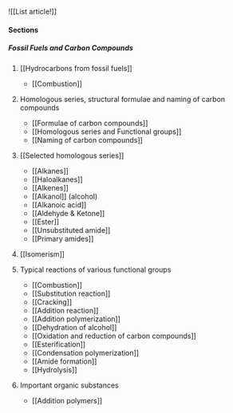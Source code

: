 ![[List article!]]

#### Sections
##### Fossil Fuels and Carbon Compounds
1. [[Hydrocarbons from fossil fuels]]
	- [[Combustion]]

2. Homologous series, structural formulae and naming of carbon compounds
	- [[Formulae of carbon compounds]]
	- [[Homologous series and Functional groups]]
	- [[Naming of carbon compounds]]

3. [[Selected homologous series]]
	- [[Alkanes]]
	- [[Haloalkanes]]
	- [[Alkenes]]
	- [[Alkanol]] (alcohol)
	- [[Alkanoic acid]]
	- [[Aldehyde & Ketone]]
	- [[Ester]]
	- [[Unsubstituted amide]]
	- [[Primary amides]]

4. [[Isomerism]]

5. Typical reactions of various functional groups
	- [[Combustion]]
	- [[Substitution reaction]]
	- [[Cracking]]
	- [[Addition reaction]]
	- [[Addition polymerization]]
	- [[Dehydration of alcohol]]
	- [[Oxidation and reduction of carbon compounds]]
	- [[Esterification]]
	- [[Condensation polymerization]]
	- [[Amide formation]]
	- [[Hydrolysis]]

6. Important organic substances
	- [[Addition polymers]]
